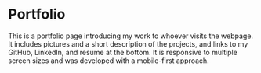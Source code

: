 # Portfolio

This is a portfolio page introducing my work to whoever visits the webpage. It includes pictures and a short description of the projects, and links to my GitHub, LinkedIn, and resume at the bottom. It is responsive to multiple screen sizes and was developed with a mobile-first approach. 

